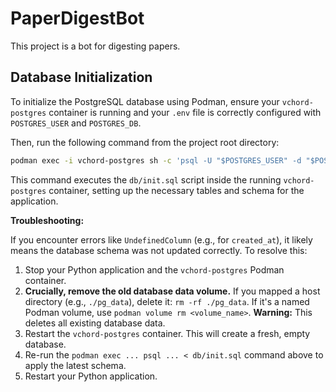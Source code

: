 # PaperDigestBot

This project is a bot for digesting papers.

## Database Initialization

To initialize the PostgreSQL database using Podman, ensure your `vchord-postgres` container is running and your `.env` file is correctly configured with `POSTGRES_USER` and `POSTGRES_DB`.

Then, run the following command from the project root directory:

```bash
podman exec -i vchord-postgres sh -c 'psql -U "$POSTGRES_USER" -d "$POSTGRES_DB"' < db/init.sql
```

This command executes the `db/init.sql` script inside the running `vchord-postgres` container, setting up the necessary tables and schema for the application.

**Troubleshooting:**

If you encounter errors like `UndefinedColumn` (e.g., for `created_at`), it likely means the database schema was not updated correctly. To resolve this:

1. Stop your Python application and the `vchord-postgres` Podman container.
2. **Crucially, remove the old database data volume.** If you mapped a host directory (e.g., `./pg_data`), delete it: `rm -rf ./pg_data`. If it's a named Podman volume, use `podman volume rm <volume_name>`. **Warning:** This deletes all existing database data.
3. Restart the `vchord-postgres` container. This will create a fresh, empty database.
4. Re-run the `podman exec ... psql ... < db/init.sql` command above to apply the latest schema.
5. Restart your Python application.

